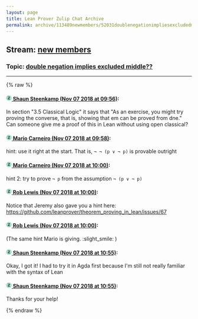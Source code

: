 ```yaml
---
layout: page
title: Lean Prover Zulip Chat Archive 
permalink: archive/113489newmembers/52031doublenegationimpliesexcludedmiddle.html
---
```


## Stream: [new members](index.html)
### Topic: [double negation implies excluded middle??](52031doublenegationimpliesexcludedmiddle.html)

---


{% raw %}
#### [![Click to go to Zulip](../../assets/img/zulip2.png) Shaun Steenkamp (Nov 07 2018 at 09:56)](https://leanprover.zulipchat.com/#narrow/stream/113489-new%20members/topic/double%20negation%20implies%20excluded%20middle%3F%3F/near/146927399):
In section "3.5 Classical Logic" it says that "As an exercise, you might try proving the converse, that is, showing that em can be proved from dne." Can someone give me a proof of this in Lean without using open classical?

#### [![Click to go to Zulip](../../assets/img/zulip2.png) Mario Carneiro (Nov 07 2018 at 09:58)](https://leanprover.zulipchat.com/#narrow/stream/113489-new%20members/topic/double%20negation%20implies%20excluded%20middle%3F%3F/near/146927466):
hint: use it right at the start. That is, `¬ ¬ (p ∨ ¬ p)` is provable outright

#### [![Click to go to Zulip](../../assets/img/zulip2.png) Mario Carneiro (Nov 07 2018 at 10:00)](https://leanprover.zulipchat.com/#narrow/stream/113489-new%20members/topic/double%20negation%20implies%20excluded%20middle%3F%3F/near/146927540):
hint 2: try to prove `¬ p` from the assumption `¬ (p ∨ ¬ p)`

#### [![Click to go to Zulip](../../assets/img/zulip2.png) Rob Lewis (Nov 07 2018 at 10:00)](https://leanprover.zulipchat.com/#narrow/stream/113489-new%20members/topic/double%20negation%20implies%20excluded%20middle%3F%3F/near/146927544):
Notice that Jeremy also gave you a hint here: https://github.com/leanprover/theorem_proving_in_lean/issues/67

#### [![Click to go to Zulip](../../assets/img/zulip2.png) Rob Lewis (Nov 07 2018 at 10:00)](https://leanprover.zulipchat.com/#narrow/stream/113489-new%20members/topic/double%20negation%20implies%20excluded%20middle%3F%3F/near/146927545):
(The same hint Mario is giving. :slight_smile: )

#### [![Click to go to Zulip](../../assets/img/zulip2.png) Shaun Steenkamp (Nov 07 2018 at 10:55)](https://leanprover.zulipchat.com/#narrow/stream/113489-new%20members/topic/double%20negation%20implies%20excluded%20middle%3F%3F/near/146929907):
Okay, I got it! I had to try it in Agda first because I'm still not really familiar with the syntax of Lean

#### [![Click to go to Zulip](../../assets/img/zulip2.png) Shaun Steenkamp (Nov 07 2018 at 10:55)](https://leanprover.zulipchat.com/#narrow/stream/113489-new%20members/topic/double%20negation%20implies%20excluded%20middle%3F%3F/near/146929913):
Thanks for your help!


{% endraw %}
